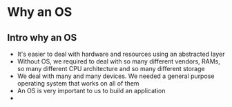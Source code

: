 # Why an OS

## Intro why an OS

- It's easier to deal with hardware and resources using an abstracted layer
- Without OS, we required to deal with so many different vendors, RAMs, so many different CPU architecture and so many different storage
- We deal with many and many devices. We needed a general purpose operating system that works on all of them
- An OS is very important to us to build an application
-  